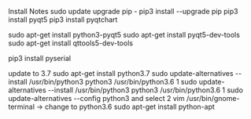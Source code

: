 

Install Notes
sudo update
upgrade pip - pip3 install --upgrade pip
pip3 install pyqt5
pip3 install pyqtchart

sudo apt-get install python3-pyqt5
sudo apt-get install pyqt5-dev-tools
sudo apt-get install qttools5-dev-tools

pip3 install pyserial

update to 3.7
sudo apt-get install python3.7
sudo update-alternatives --install /usr/bin/python3 python3 /usr/bin/python3.6 1
sudo update-alternatives --install /usr/bin/python3 python3 /usr/bin/python3.6 1
sudo update-alternatives --config python3 and select 2
vim /usr/bin/gnome-terminal -> change to python3.6
sudo apt-get install python-apt